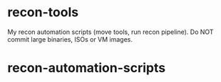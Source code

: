 # recon-tools
My recon automation scripts (move tools, run recon pipeline).
Do NOT commit large binaries, ISOs or VM images.
# recon-automation-scripts

